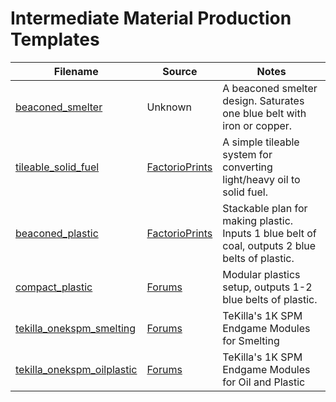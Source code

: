 # Intermediate Material Production Templates

Filename | Source | Notes
--- | --- | ---
[beaconed_smelter](beaconed_smelter.txt) | Unknown | A beaconed smelter design.  Saturates one blue belt with iron or copper.
[tileable_solid_fuel](tileable_solid_fuel.txt) | [FactorioPrints](https://factorioprints.com/view/-LCplrkk5YqauzHtgL3c) | A simple tileable system for converting light/heavy oil to solid fuel.
[beaconed_plastic](beaconed_plastic.txt) | [FactorioPrints](https://factorioprints.com/view/-KvIzok_ie1hK-M10NWR) | Stackable plan for making plastic.  Inputs 1 blue belt of coal, outputs 2 blue belts of plastic.
[compact_plastic](compact_plastic.txt) | [Forums](https://forums.factorio.com/viewtopic.php?f=202&t=61047) | Modular plastics setup, outputs 1-2 blue belts of plastic.
[tekilla_onekspm_smelting](tekilla_onekspm_smelting.txt) | [Forums](https://forums.factorio.com/viewtopic.php?f=202&t=68139) | TeKilla's 1K SPM Endgame Modules for Smelting
[tekilla_onekspm_oilplastic](tekilla_onekspm_oilplastic.txt) | [Forums](https://forums.factorio.com/viewtopic.php?f=202&t=68139) | TeKilla's 1K SPM Endgame Modules for Oil and Plastic